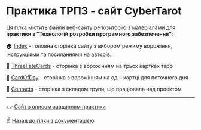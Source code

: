 # Практика ТРПЗ - сайт CyberTarot

Ця гілка містить файли веб-сайту репозиторію з матеріалами для **практики з "Технологій розробки програмного забезпечення"**:

🏠 [Index](https://den090706.github.io/SE-practice-35-2/index.html) - головна сторінка сайту з вибором режиму ворожіння, інструкціями та посиланнями на авторів.

🔮 [ThreeFateCards](https://den090706.github.io/SE-practice-35-2/ThreeFateCardsPage.html) - сторінка з ворожінням на трьох картках таро

🧿 [CardOfDay](https://den090706.github.io/SE-practice-35-2/cardOfDayPage.html) - сторінка з ворожінням на одні картці для поточного дня

🤍 [Contacts](https://den090706.github.io/SE-practice-35-2/contacts.html) - сторінка з складом групи, що працювала над проєктом
 
---
👉 [Сайт з описом завданням практики](https://se-practice.pp.ua/2024-problems-35.html)

☝ [Назад до гілки з документацією](https://github.com/Den090706/SE-practice-35-2/tree/main)
